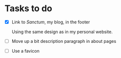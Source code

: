 #  Tasks to do

- [x]  Link to _Sanctum_, my blog, in the footer

    Using the same design as in my personal website.

- [ ]  Move up a bit description paragraph in about pages

- [ ]  Use a favicon
